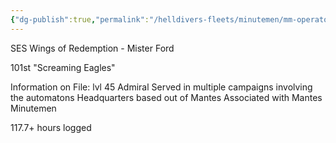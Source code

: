 ```yaml
---
{"dg-publish":true,"permalink":"/helldivers-fleets/minutemen/mm-operator-files/ford/","noteIcon":"","created":"2024-03-22T18:14:34.695+01:00","updated":"2024-03-23T23:28:39.607+01:00"}
---
```


SES Wings of Redemption - Mister Ford 

101st "Screaming Eagles" 

Information on File: 
lvl 45 
Admiral 
Served in multiple campaigns involving the automatons 
Headquarters based out of Mantes 
Associated with Mantes Minutemen 

117.7+ hours logged